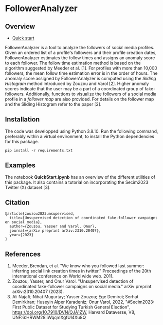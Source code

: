# FollowerAnalyzer

## Overview
* [Quick start](https://github.com/YZouzou/FollowerAnalyzer/blob/main/QuickStart.ipynb)

FollowerAnalyzer is a tool to analyze the followers of social media profiles. Given an ordered list of a profile's followers and their profile creation dates, FollowerAnalyzer estimates the follow times and assigns an anomaly score to each follower. The follow time estimation method is based on the algorithm suggested by Meeder et al. [1]. For profiles with more than 10,000 followers, the mean follow time estimation error is in the order of hours. The anomaly score assigned by FollowerAnalyzer is computed using the *Sliding Histogram* method introduced by Zouzou and Varol [2]. Higher anomaly scores indicate that the user may be a part of a coordinated group of fake-followers. Additionally, functions to visualize the followers of a social media profile in a *follower map* are also provided. For details on the follower map and the Sliding Histogram refer to the paper [2].

## Installation
The code was developped using Python 3.8.10. Run the following command, preferably within a virtual environment, to install the Python dependencies for this package.

`pip install -r requirements.txt`


## Examples
The notebook **QuickStart.ipynb** has an overview of the different utilities of this package. It also contains a tutorial on incorporating the Secim2023 Twitter (X) dataset [3].

## Citation
```
@article{zouzou2023unsupervised,
  title={Unsupervised detection of coordinated fake-follower campaigns on social media},
  author={Zouzou, Yasser and Varol, Onur},
  journal={arXiv preprint arXiv:2310.20407},
  year={2023}
}
```

## References
1. Meeder, Brendan, et al. "We know who you followed last summer: inferring social link creation times in twitter." Proceedings of the 20th international conference on World wide web. 2011.
2. Zouzou, Yasser, and Onur Varol. "Unsupervised detection of coordinated fake-follower campaigns on social media." arXiv preprint arXiv:2310.20407 (2023).
3. Ali Najafi; Nihat Mugurtay; Yasser Zouzou; Ege Demirci; Serhat Demirkiran; Huseyin Alper Karadeniz; Onur Varol, 2022, "#Secim2023: First Public Dataset for Studying Turkish General Election", https://doi.org/10.7910/DVN/QJA1ZW, Harvard Dataverse, V8, UNF:6:HRWM28liWqqmXgfUI4Xu8Q
